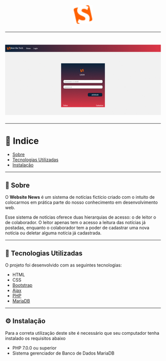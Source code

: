 <h1 align="center">
  <img src="news/app_news/img/logo.png" style="width: 60px">
</h1>

---

<h1>
  <img src="news/app_news/public/gif_news.gif">
</h1>

---

# 🔎 Indice

- [Sobre](#-sobre)
- [Tecnologias Utilizadas](#-tecnologias-utilizadas)
- [Instalação](#-instalação)

---

## 📰 Sobre

O **Website  News** é um sistema de notícias fictício criado com o intuito de colocarmos em prática parte do nosso conhecimento em desenvolvimento web.

Esse sistema de notícias oferece duas hierarquias de acesso: o de leitor o de colaborador.
O leitor apenas tem o acesso a leitura das notícias já postadas, enquanto o colaborador tem a poder de cadastrar uma nova notícia ou deletar alguma notícia já cadastrada.





---

## 🔧 Tecnologias Utilizadas

O projeto foi desenvolvido com as seguintes tecnologias:

- HTML
- CSS
- [Bootstrap](https://getbootstrap.com/)
- [Ajax](https://api.jquery.com/jquery.ajax/)
- [PHP](https://php.net)
- [MariaDB](https://mariadb.org/)

---

## ⚙ Instalação

Para a correta utilização deste site é necessário que seu computador tenha instalado os requisitos abaixo
-  PHP 7.0.0 ou superior
- Sistema gerenciador de Banco de Dados MariaDB





